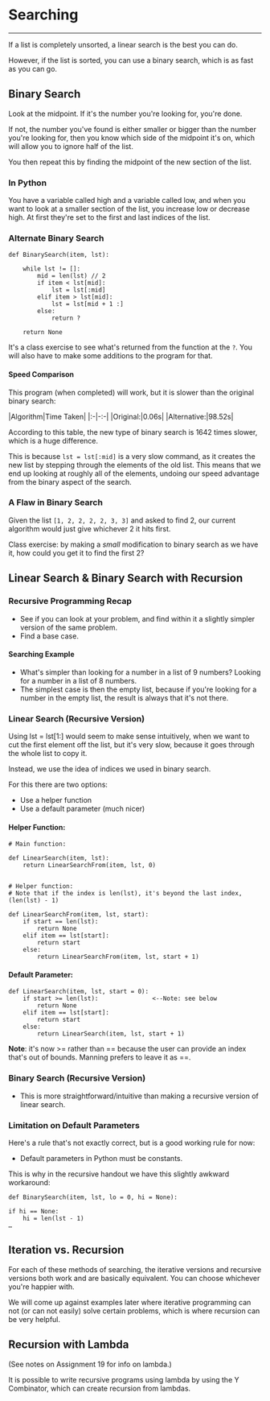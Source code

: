 # Searching

---

If a list is completely unsorted, a linear search is the best you can do.

However, if the list is sorted, you can use a binary search, which is as fast as you can go.

## Binary Search

Look at the midpoint. If it's the number you're looking for, you're done.

If not, the number you've found is either smaller or bigger than the number you're looking for, then you know which side of the midpoint it's on, which will allow you to ignore half of the list.

You then repeat this by finding the midpoint of the new section of the list.

### In Python

You have a variable called high and a variable called low, and when you want to look at a smaller section of the list, you increase low or decrease high. At first they're set to the first and last indices of the list.

### Alternate Binary Search

	def BinarySearch(item, lst):
	
		while lst != []: 
			mid = len(lst) // 2
			if item < lst[mid]:
				lst = lst[:mid]
			elif item > lst[mid]:
				lst = lst[mid + 1 :]
			else:
				return ?
				
		return None
				
It's a class exercise to see what's returned from the function at the `?`. You will also have to make some additions to the program for that.

#### Speed Comparison

This program (when completed) will work, but it is slower than the original binary search:

|Algorithm|Time Taken|
|:-|-:-|
|Original:|0.06s|
|Alternative:|98.52s|

According to this table, the new type of binary search is 1642 times slower, which is a huge difference.

This is because `lst = lst[:mid]` is a very slow command, as it creates the new list by stepping through the elements of the old list. This means that we end up looking at roughly all of the elements, undoing our speed advantage from the binary aspect of the search.

### A Flaw in Binary Search

Given the list `[1, 2, 2, 2, 2, 3, 3]` and asked to find 2, our current algorithm would just give whichever 2 it hits first.

Class exercise: by making a *small* modification to binary search as we have it, how could you get it to find the first 2?

## Linear Search & Binary Search with Recursion

### Recursive Programming Recap

* See if you can look at your problem, and find within it a slightly simpler version of the same problem.
* Find a base case.

#### Searching Example

* What's simpler than looking for a number in a list of 9 numbers? Looking for a number in a list of 8 numbers.
* The simplest case is then the empty list, because if you're looking for a number in the empty list, the result is always that it's not there.

### Linear Search (Recursive Version)

Using lst = lst[1:] would seem to make sense intuitively, when we want to cut the first element off the list, but it's very slow, because it goes through the whole list to copy it.

Instead, we use the idea of indices we used in binary search.

For this there are two options:

* Use a helper function
* Use a default parameter (much nicer)

#### Helper Function:

	# Main function:

	def LinearSearch(item, lst):
		return LinearSearchFrom(item, lst, 0)
	

	# Helper function:
	# Note that if the index is len(lst), it's beyond the last index, (len(lst) - 1)

	def LinearSearchFrom(item, lst, start):		
		if start == len(lst): 				
			return None						
		elif item == lst[start]:
			return start
		else:
			return LinearSearchFrom(item, lst, start + 1)

#### Default Parameter:

	def LinearSearch(item, lst, start = 0):
		if start >= len(lst):				<--Note: see below
			return None
		elif item == lst[start]:
			return start
		else:
			return LinearSearch(item, lst, start + 1)

**Note**: it's now >= rather than == because the user can provide an index that's out of bounds. Manning prefers to leave it as ==.

### Binary Search (Recursive Version)

* This is more straightforward/intuitive than making a recursive version of linear search.

	
### Limitation on Default Parameters

Here's a rule that's not exactly correct, but is a good working rule for now:

* Default parameters in Python must be constants.

This is why in the recursive handout we have this slightly awkward workaround:

	def BinarySearch(item, lst, lo = 0, hi = None):
	
	if hi == None:
		hi = len(lst - 1)
	…

## Iteration vs. Recursion

For each of these methods of searching, the iterative versions and recursive versions both work and are basically equivalent. You can choose whichever you're happier with.

We will come up against examples later where iterative programming can not (or can not easily) solve certain problems, which is where recursion can be very helpful.

## Recursion with Lambda

(See notes on Assignment 19 for info on lambda.)

It is possible to write recursive programs using lambda by using the Y Combinator, which can create recursion from lambdas.